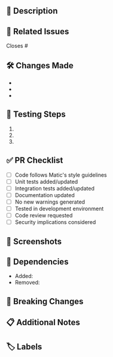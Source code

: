 ## 📝 Description
<!-- Provide a clear and concise description of the changes -->

## 🔗 Related Issues
<!-- Link any related issues using "Closes #123" or "Related to #456" -->
Closes #

## 🛠️ Changes Made
<!-- List the key changes made in this PR -->
- 
- 
- 

## 🧪 Testing Steps
<!-- Detail how to test your changes -->
1. 
2. 
3. 

## ✅ PR Checklist
<!-- Check all that apply -->
- [ ] Code follows Matic's style guidelines
- [ ] Unit tests added/updated
- [ ] Integration tests added/updated
- [ ] Documentation updated
- [ ] No new warnings generated
- [ ] Tested in development environment
- [ ] Code review requested
- [ ] Security implications considered

## 📸 Screenshots
<!-- If applicable, add screenshots to help explain your changes -->

## 🔄 Dependencies
<!-- List any dependencies added/removed -->
- Added:
- Removed:

## 🚨 Breaking Changes
<!-- List any breaking changes and migration steps if applicable -->

## 📋 Additional Notes
<!-- Any additional information that reviewers should know -->

## 🏷️ Labels
<!-- Add relevant labels: bug, enhancement, documentation, etc. -->
